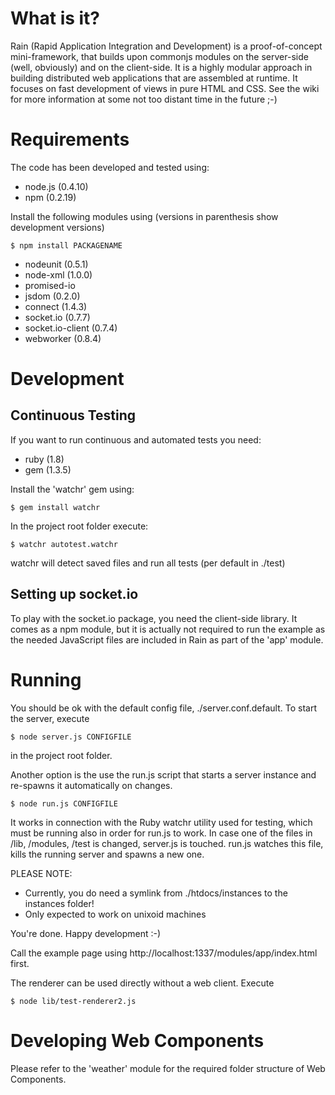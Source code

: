 # What is it? 

Rain (Rapid Application Integration and Development) is a proof-of-concept mini-framework, that
builds upon commonjs modules on the server-side (well, obviously) and on the client-side. 
It is a highly modular approach in building distributed web applications that are assembled at runtime. 
It focuses on fast development of views in pure HTML and CSS. See the wiki for more information at some
not too distant time in the future ;-)

# Requirements

The code has been developed and tested using:

* node.js (0.4.10)
* npm (0.2.19)

Install the following modules using (versions in parenthesis show development versions)

    $ npm install PACKAGENAME

* nodeunit (0.5.1)
* node-xml (1.0.0)
* promised-io
* jsdom (0.2.0)
* connect (1.4.3)
* socket.io (0.7.7)
* socket.io-client (0.7.4)
* webworker (0.8.4)

# Development

## Continuous Testing

If you want to run continuous and automated tests you need:

* ruby (1.8)
* gem (1.3.5)

Install the 'watchr' gem using: 

    $ gem install watchr

In the project root folder execute: 

    $ watchr autotest.watchr

watchr will detect saved files and run all tests (per default in ./test)

## Setting up socket.io

To play with the socket.io package, you need the client-side library. It comes as a npm module, 
but it is actually not required to run the example as the needed JavaScript files are included in Rain
as part of the 'app' module.  

# Running

You should be ok with the default config file, ./server.conf.default. To start the server, execute 

    $ node server.js CONFIGFILE

in the project root folder.

Another option is the use the run.js script that starts a server instance and re-spawns 
it automatically on changes. 

    $ node run.js CONFIGFILE

It works in connection with the Ruby watchr utility used for testing, which must be running also in order 
for run.js to work. In case one of the files in /lib, /modules, /test is changed, server.js is touched. run.js 
watches this file, kills the running server and spawns a new one. 

PLEASE NOTE: 

* Currently, you do need a symlink from ./htdocs/instances to the instances folder! 
* Only expected to work on unixoid machines

You're done. Happy development :-)

Call the example page using http://localhost:1337/modules/app/index.html first. 

The renderer can be used directly without a web client. Execute 

    $ node lib/test-renderer2.js

# Developing Web Components 

Please refer to the 'weather' module for the required folder structure of Web Components.
